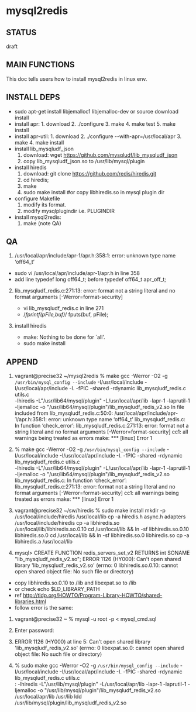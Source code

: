 mysql2redis
==========

## STATUS
draft

## MAIN FUNCTIONS
This doc tells users how to install mysql2redis in linux env.

## INSTALL DEPS
* sudo apt-get install libjemalloc1 libjemalloc-dev
  or source download install
* install apr: 1. download 2. ./configure 3. make 4. make test 5. make
  install
* install apr-util: 1. download 2.  ./configure
  --with-apr=/usr/local/apr 3. make 4. make install
* install lib_mysqludf_json
  1. download: wget https://github.com/mysqludf/lib_mysqludf_json
  2. copy lib_mysqludf_json.so to /usr/lib/mysql/plugin
* install hiredis
  1. download: git clone https://github.com/redis/hiredis.git
  2. cd hiredis;
  3. make
  4. sudo make install #or copy libhiredis.so in mysql plugin dir
* configure Makefile
  1. modify its format.
  2. modify mysqlplugindir i.e. PLUGINDIR
* install mysql2redis:
  1. make (note QA)


## QA
  
1.  /usr/local/apr/include/apr-1/apr.h:358:1: error: unknown type name
  ‘off64_t’
  * sudo vi /usr/local/apr/include/apr-1/apr.h in line 358
  * add line       typedef long    off64_t;
  before         typedef  off64_t           apr_off_t;
  
2. lib_mysqludf_redis.c:271:13: error: format not a string literal and
   no format arguments [-Werror=format-security]
   * vi lib_mysqludf_redis.c  in line 271
   * /*fprintf(pFile,buf)*/
   fputs(buf, pFile);

3. install hiredis
   * make: Nothing to be done for `all'.
   * sudo make install

## APPEND
1. vagrant@precise32 ~/mysql2redis
 % make
gcc -Werror -O2 -g `/usr/bin/mysql_config --include` -I/usr/local/include  -I/usr/local/apr/include  -I. -fPIC -shared -rdynamic lib_mysqludf_redis.c utils.c\
		-lhiredis -L"/usr/lib64/mysql/plugin"  -L/usr/local/apr/lib  -lapr-1  -laprutil-1 -ljemalloc -o "/usr/lib64/mysql/plugin"/lib_mysqludf_redis_v2.so
In file included from lib_mysqludf_redis.c:50:0:
/usr/local/apr/include/apr-1/apr.h:358:1: error: unknown type name ‘off64_t’
lib_mysqludf_redis.c: In function ‘check_error’:
lib_mysqludf_redis.c:271:13: error: format not a string literal and no format arguments [-Werror=format-security]
cc1: all warnings being treated as errors
make: *** [linux] Error 1

2.  % make
gcc -Werror -O2 -g `/usr/bin/mysql_config --include` -I/usr/local/include  -I/usr/local/apr/include  -I. -fPIC -shared -rdynamic lib_mysqludf_redis.c utils.c\
		-lhiredis -L"/usr/lib64/mysql/plugin"  -L/usr/local/apr/lib  -lapr-1  -laprutil-1 -ljemalloc -o "/usr/lib64/mysql/plugin"/lib_mysqludf_redis_v2.so
lib_mysqludf_redis.c: In function ‘check_error’:
lib_mysqludf_redis.c:271:13: error: format not a string literal and no format arguments [-Werror=format-security]
cc1: all warnings being treated as errors
make: *** [linux] Error 1

3. vagrant@precise32 ~/sw/hiredis
 % sudo make install
mkdir -p /usr/local/include/hiredis /usr/local/lib
cp -a hiredis.h async.h adapters /usr/local/include/hiredis
cp -a libhiredis.so /usr/local/lib/libhiredis.so.0.10
cd /usr/local/lib && ln -sf libhiredis.so.0.10 libhiredis.so.0
cd /usr/local/lib && ln -sf libhiredis.so.0 libhiredis.so
cp -a libhiredis.a /usr/local/lib

4. mysql> CREATE FUNCTION redis_servers_set_v2 RETURNS int SONAME "lib_mysqludf_redis_v2.so";
ERROR 1126 (HY000): Can't open shared library
'lib_mysqludf_redis_v2.so' (errno: 0 libhiredis.so.0.10: cannot open
shared object file: No such file or directory)
 * copy libhiredis.so.0.10 to /lib and libexpat.so to /lib
 * or check  echo $LD_LIBRARY_PATH
 * ref http://tldp.org/HOWTO/Program-Library-HOWTO/shared-libraries.html
 * follow error is the same:
  1.  vagrant@precise32 ~ % mysql -u root -p < mysql_cmd.sql
  2.  Enter password: 
  3.  ERROR 1126 (HY000) at line 5: Can't open shared library 'lib_mysqludf_redis_v2.so' (errno: 0 libexpat.so.0: cannot open shared object file: No such file or directory)

 
5. % sudo make
gcc -Werror -O2 -g `/usr/bin/mysql_config --include` -I/usr/local/include  -I/usr/local/apr/include  -I. -fPIC -shared -rdynamic lib_mysqludf_redis.c utils.c\
:		-lhiredis -L"/usr/lib/mysql/plugin"  -L/usr/local/apr/lib
        -lapr-1  -laprutil-1 -ljemalloc -o
        "/usr/lib/mysql/plugin"/lib_mysqludf_redis_v2.so
 /usr/local/apr/lib
 /usr/lib
 ldd /usr/lib/mysql/plugin/lib_mysqludf_redis_v2.so

